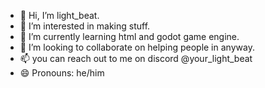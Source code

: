 - 👋 Hi, I’m light_beat.
- 👀 I’m interested in making stuff.
- 🌱 I’m currently learning html and godot game engine.
- 💞️ I’m looking to collaborate on helping people in anyway.
- 📫 you can reach out to me on discord @your_light_beat
- 😄 Pronouns: he/him 

<!---
c4rtoonish/c4rtoonish is a ✨ special ✨ repository because its `README.md` (this file) appears on your GitHub profile.
You can click the Preview link to take a look at your changes.
--->
